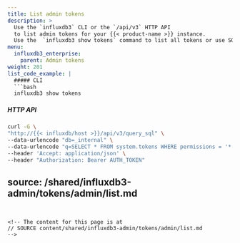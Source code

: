 ```yaml
---
title: List admin tokens
description: >
  Use the `influxdb3` CLI or the `/api/v3` HTTP API
  to list admin tokens for your {{< product-name >}} instance.
  Use the  `influxdb3 show tokens` command to list all tokens or use SQL to query token metadata directly from the `system.tokens` table.
menu:
  influxdb3_enterprise:
    parent: Admin tokens
weight: 201
list_code_example: |
  ##### CLI
  ```bash
  influxdb3 show tokens 
  ```

  ##### HTTP API
  ```bash
  curl -G \
  "http://{{< influxdb/host >}}/api/v3/query_sql" \
  --data-urlencode "db=_internal" \
  --data-urlencode "q=SELECT * FROM system.tokens WHERE permissions = '*:*:*'" \
  --header 'Accept: application/json' \
  --header "Authorization: Bearer AUTH_TOKEN"
  ```
source: /shared/influxdb3-admin/tokens/admin/list.md
---
```


<!-- The content for this page is at
// SOURCE content/shared/influxdb3-admin/tokens/admin/list.md
-->